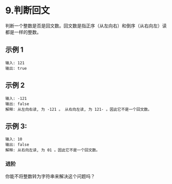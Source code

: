 # 9.判断回文

判断一个整数是否是回文数。回文数是指正序（从左向右）和倒序（从右向左）读都是一样的整数。

## 示例 1

```
输入: 121
输出: true
```

## 示例 2

```
输入: -121
输出: false
解释: 从左向右读, 为 -121 。 从右向左读, 为 121- 。因此它不是一个回文数。
```

## 示例 3:

```
输入: 10
输出: false
解释: 从右向左读, 为 01 。因此它不是一个回文数。
```

### 进阶

你能不将整数转为字符串来解决这个问题吗？
